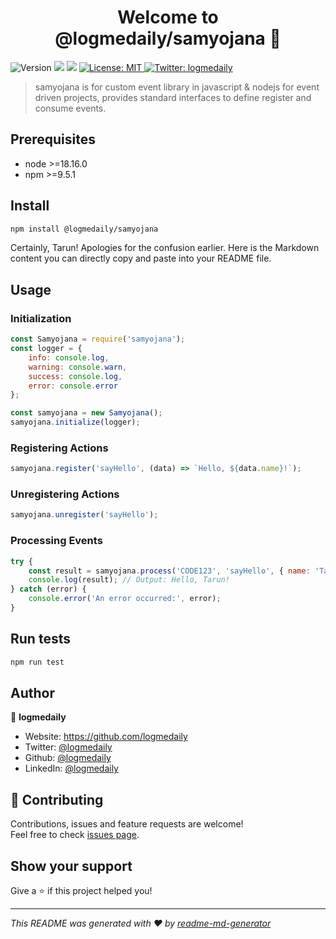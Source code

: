 <h1 align="center">Welcome to @logmedaily/samyojana 👋</h1>
<p>
  <img alt="Version" src="https://img.shields.io/badge/version-1.0.0-blue.svg?cacheSeconds=2592000" />
  <img src="https://img.shields.io/badge/node-%3E%3D18.16.0-blue.svg" />
  <img src="https://img.shields.io/badge/npm-%3E%3D9.5.1-blue.svg" />
  <a href="#" target="_blank">
    <img alt="License: MIT" src="https://img.shields.io/badge/License-MIT-yellow.svg" />
  </a>
  <a href="https://twitter.com/logmedaily" target="_blank">
    <img alt="Twitter: logmedaily" src="https://img.shields.io/twitter/follow/logmedaily.svg?style=social" />
  </a>
</p>

> samyojana is for custom event library in javascript & nodejs for event driven projects, provides standard interfaces to define register and consume events.

## Prerequisites

- node >=18.16.0
- npm >=9.5.1

## Install

```sh
npm install @logmedaily/samyojana
```
Certainly, Tarun! Apologies for the confusion earlier. Here is the Markdown content you can directly copy and paste into your README file.


## Usage

### Initialization

```javascript
const Samyojana = require('samyojana');
const logger = {
    info: console.log,
    warning: console.warn,
    success: console.log,
    error: console.error
};

const samyojana = new Samyojana();
samyojana.initialize(logger);
```

### Registering Actions

```javascript
samyojana.register('sayHello', (data) => `Hello, ${data.name}!`);
```

### Unregistering Actions

```javascript
samyojana.unregister('sayHello');
```

### Processing Events

```javascript
try {
    const result = samyojana.process('CODE123', 'sayHello', { name: 'Tarun' });
    console.log(result); // Output: Hello, Tarun!
} catch (error) {
    console.error('An error occurred:', error);
}
```

## Run tests

```sh
npm run test
```

## Author

👤 **logmedaily**

* Website: https://github.com/logmedaily
* Twitter: [@logmedaily](https://twitter.com/logmedaily)
* Github: [@logmedaily](https://github.com/logmedaily)
* LinkedIn: [@logmedaily](https://linkedin.com/in/logmedaily)

## 🤝 Contributing

Contributions, issues and feature requests are welcome!<br />Feel free to check [issues page](https://github.com/logmedaily/samyojana/issues). 

## Show your support

Give a ⭐️ if this project helped you!

***
_This README was generated with ❤️ by [readme-md-generator](https://github.com/kefranabg/readme-md-generator)_